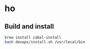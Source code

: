 # ho

## Build and install

```bash
brew install cabal-install
bash devops/install.sh /usr/local/bin
```

